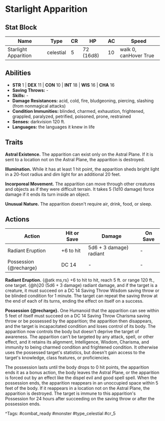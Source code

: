 # Starlight Apparition

## Stat Block

| Name | Type | CR | HP | AC | Speed |
|------|------|----|----|----|-------|
| Starlight Apparition | celestial | 5 | 72 (16d8) | 10 | walk 0, canHover True |

## Abilities

- **STR** 1 | **DEX** 11 | **CON** 10 | **INT** 18 | **WIS** 16 | **CHA** 16
- **Saving Throws:** -  
- **Skills:** -  
- **Damage Resistances:** acid, cold, fire, bludgeoning, piercing, slashing (from nonmagical attacks)  
- **Condition Immunities:** blinded, charmed, exhaustion, frightened, grappled, paralyzed, petrified, poisoned, prone, restrained  
- **Senses:** darkvision 120 ft.  
- **Languages:** the languages it knew in life

## Traits

**Astral Existence.** The apparition can exist only on the Astral Plane. If it is sent to a location not on the Astral Plane, the apparition is destroyed.

**Illumination.** While it has at least 1 hit point, the apparition sheds bright light in a 20-foot radius and dim light for an additional 20 feet.

**Incorporeal Movement.** The apparition can move through other creatures and objects as if they were difficult terrain. It takes 5 (1d10 damage) force damage if it ends its turn inside an object.

**Unusual Nature.** The apparition doesn't require air, drink, food, or sleep.


## Actions

| Action | Hit or Save | Damage | On Save |
|--------|--------------|--------|----------|
| Radiant Eruption | +6 to hit | 5d6 + 3 damage) radiant | - |
| Possession {@recharge} | DC 14 | - | - |

**Radiant Eruption.** {@atk ms,rs} +6 to hit to hit, reach 5 ft. or range 120 ft., one target. {@h}20 (5d6 + 3 damage) radiant damage, and if the target is a creature, it must succeed on a DC 14 Saving Throw Wisdom saving throw or be blinded condition for 1 minute. The target can repeat the saving throw at the end of each of its turns, ending the effect on itself on a success.

**Possession {@recharge}.** One Humanoid that the apparition can see within 5 feet of itself must succeed on a DC 14 Saving Throw Charisma saving throw or be possessed by the apparition; the apparition then disappears, and the target is incapacitated condition and loses control of its body. The apparition now controls the body but doesn't deprive the target of awareness. The apparition can't be targeted by any attack, spell, or other effect, and it retains its alignment, Intelligence, Wisdom, Charisma, and immunity to being charmed condition and frightened condition. It otherwise uses the possessed target's statistics, but doesn't gain access to the target's knowledge, class features, or proficiencies.

The possession lasts until the body drops to 0 hit points, the apparition ends it as a bonus action, the body leaves the Astral Plane, or the apparition is forced out by an effect like the dispel evil and good spell spell. When the possession ends, the apparition reappears in an unoccupied space within 5 feet of the body. If it reappears in a location not on the Astral Plane, the apparition is destroyed. The target is immune to this apparition's Possession for 24 hours after succeeding on the saving throw or after the possession ends.


^Tags: #combat_ready #monster #type_celestial #cr_5